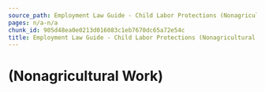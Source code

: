 ```yaml
---
source_path: Employment Law Guide - Child Labor Protections (Nonagricultural Work).md
pages: n/a-n/a
chunk_id: 905d48ea0e0213d016083c1eb7670dc65a72e54c
title: Employment Law Guide - Child Labor Protections (Nonagricultural Work)
---
```

# (Nonagricultural Work)
